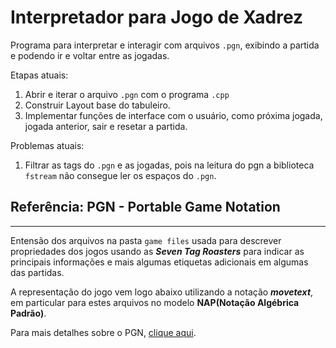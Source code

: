 # Interpretador para Jogo de Xadrez

Programa para interpretar e interagir com arquivos `.pgn`, exibindo a partida e podendo ir e voltar entre as jogadas. 

Etapas atuais:

1. Abrir e iterar o arquivo `.pgn` com o programa `.cpp`
2. Construir Layout base do tabuleiro.
3. Implementar funções de interface com o usuário, como próxima jogada, jogada anterior, sair e resetar a partida.

Problemas atuais:

1. Filtrar as tags do `.pgn` e as jogadas, pois na leitura do pgn a biblioteca `fstream` não consegue ler os espaços do `.pgn`.


## Referência: PGN - Portable Game Notation
---
Entensão dos arquivos na pasta `game files` usada para descrever propriedades dos jogos usando as ***Seven Tag Roasters*** para indicar as principais informações e mais algumas etiquetas adicionais em algumas das partidas.

A representação do jogo vem logo abaixo utilizando a notação ***movetext***, em particular para estes arquivos no modelo **NAP(Notação Algébrica Padrão)**.

Para mais detalhes sobre o PGN, [clique aqui](https://en.wikipedia.org/wiki/Portable_Game_Notation).
